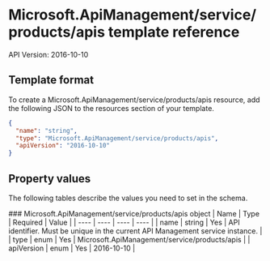 # Microsoft.ApiManagement/service/products/apis template reference
API Version: 2016-10-10
## Template format

To create a Microsoft.ApiManagement/service/products/apis resource, add the following JSON to the resources section of your template.

```json
{
  "name": "string",
  "type": "Microsoft.ApiManagement/service/products/apis",
  "apiVersion": "2016-10-10"
}
```
## Property values

The following tables describe the values you need to set in the schema.

<a id="Microsoft.ApiManagement/service/products/apis" />
### Microsoft.ApiManagement/service/products/apis object
|  Name | Type | Required | Value |
|  ---- | ---- | ---- | ---- |
|  name | string | Yes | API identifier. Must be unique in the current API Management service instance. |
|  type | enum | Yes | Microsoft.ApiManagement/service/products/apis |
|  apiVersion | enum | Yes | 2016-10-10 |

